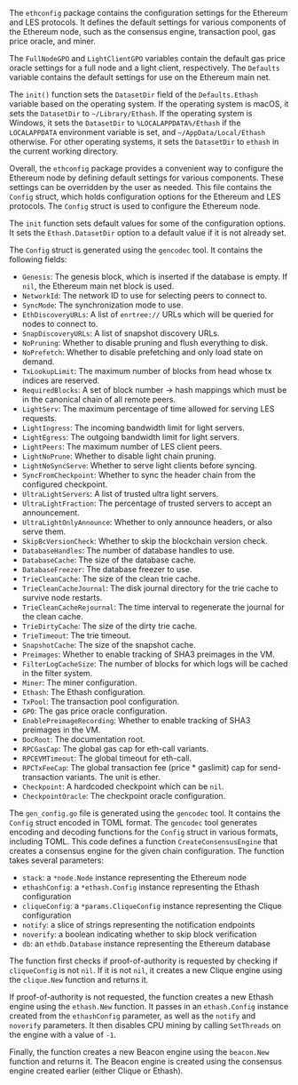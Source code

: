 The `ethconfig` package contains the configuration settings for the Ethereum and LES protocols. It defines the default settings for various components of the Ethereum node, such as the consensus engine, transaction pool, gas price oracle, and miner.

The `FullNodeGPO` and `LightClientGPO` variables contain the default gas price oracle settings for a full node and a light client, respectively. The `Defaults` variable contains the default settings for use on the Ethereum main net.

The `init()` function sets the `DatasetDir` field of the `Defaults.Ethash` variable based on the operating system. If the operating system is macOS, it sets the `DatasetDir` to `~/Library/Ethash`. If the operating system is Windows, it sets the `DatasetDir` to `%LOCALAPPDATA%/Ethash` if the `LOCALAPPDATA` environment variable is set, and `~/AppData/Local/Ethash` otherwise. For other operating systems, it sets the `DatasetDir` to `ethash` in the current working directory.

Overall, the `ethconfig` package provides a convenient way to configure the Ethereum node by defining default settings for various components. These settings can be overridden by the user as needed. This file contains the `Config` struct, which holds configuration options for the Ethereum and LES protocols. The `Config` struct is used to configure the Ethereum node.

The `init` function sets default values for some of the configuration options. It sets the `Ethash.DatasetDir` option to a default value if it is not already set.

The `Config` struct is generated using the `gencodec` tool. It contains the following fields:

- `Genesis`: The genesis block, which is inserted if the database is empty. If `nil`, the Ethereum main net block is used.
- `NetworkId`: The network ID to use for selecting peers to connect to.
- `SyncMode`: The synchronization mode to use.
- `EthDiscoveryURLs`: A list of `enrtree://` URLs which will be queried for nodes to connect to.
- `SnapDiscoveryURLs`: A list of snapshot discovery URLs.
- `NoPruning`: Whether to disable pruning and flush everything to disk.
- `NoPrefetch`: Whether to disable prefetching and only load state on demand.
- `TxLookupLimit`: The maximum number of blocks from head whose tx indices are reserved.
- `RequiredBlocks`: A set of block number -> hash mappings which must be in the canonical chain of all remote peers.
- `LightServ`: The maximum percentage of time allowed for serving LES requests.
- `LightIngress`: The incoming bandwidth limit for light servers.
- `LightEgress`: The outgoing bandwidth limit for light servers.
- `LightPeers`: The maximum number of LES client peers.
- `LightNoPrune`: Whether to disable light chain pruning.
- `LightNoSyncServe`: Whether to serve light clients before syncing.
- `SyncFromCheckpoint`: Whether to sync the header chain from the configured checkpoint.
- `UltraLightServers`: A list of trusted ultra light servers.
- `UltraLightFraction`: The percentage of trusted servers to accept an announcement.
- `UltraLightOnlyAnnounce`: Whether to only announce headers, or also serve them.
- `SkipBcVersionCheck`: Whether to skip the blockchain version check.
- `DatabaseHandles`: The number of database handles to use.
- `DatabaseCache`: The size of the database cache.
- `DatabaseFreezer`: The database freezer to use.
- `TrieCleanCache`: The size of the clean trie cache.
- `TrieCleanCacheJournal`: The disk journal directory for the trie cache to survive node restarts.
- `TrieCleanCacheRejournal`: The time interval to regenerate the journal for the clean cache.
- `TrieDirtyCache`: The size of the dirty trie cache.
- `TrieTimeout`: The trie timeout.
- `SnapshotCache`: The size of the snapshot cache.
- `Preimages`: Whether to enable tracking of SHA3 preimages in the VM.
- `FilterLogCacheSize`: The number of blocks for which logs will be cached in the filter system.
- `Miner`: The miner configuration.
- `Ethash`: The Ethash configuration.
- `TxPool`: The transaction pool configuration.
- `GPO`: The gas price oracle configuration.
- `EnablePreimageRecording`: Whether to enable tracking of SHA3 preimages in the VM.
- `DocRoot`: The documentation root.
- `RPCGasCap`: The global gas cap for eth-call variants.
- `RPCEVMTimeout`: The global timeout for eth-call.
- `RPCTxFeeCap`: The global transaction fee (price * gaslimit) cap for send-transaction variants. The unit is ether.
- `Checkpoint`: A hardcoded checkpoint which can be `nil`.
- `CheckpointOracle`: The checkpoint oracle configuration.

The `gen_config.go` file is generated using the `gencodec` tool. It contains the `Config` struct encoded in TOML format. The `gencodec` tool generates encoding and decoding functions for the `Config` struct in various formats, including TOML. This code defines a function `CreateConsensusEngine` that creates a consensus engine for the given chain configuration. The function takes several parameters:

- `stack`: a `*node.Node` instance representing the Ethereum node
- `ethashConfig`: a `*ethash.Config` instance representing the Ethash configuration
- `cliqueConfig`: a `*params.CliqueConfig` instance representing the Clique configuration
- `notify`: a slice of strings representing the notification endpoints
- `noverify`: a boolean indicating whether to skip block verification
- `db`: an `ethdb.Database` instance representing the Ethereum database

The function first checks if proof-of-authority is requested by checking if `cliqueConfig` is not `nil`. If it is not `nil`, it creates a new Clique engine using the `clique.New` function and returns it.

If proof-of-authority is not requested, the function creates a new Ethash engine using the `ethash.New` function. It passes in an `ethash.Config` instance created from the `ethashConfig` parameter, as well as the `notify` and `noverify` parameters. It then disables CPU mining by calling `SetThreads` on the engine with a value of `-1`.

Finally, the function creates a new Beacon engine using the `beacon.New` function and returns it. The Beacon engine is created using the consensus engine created earlier (either Clique or Ethash).